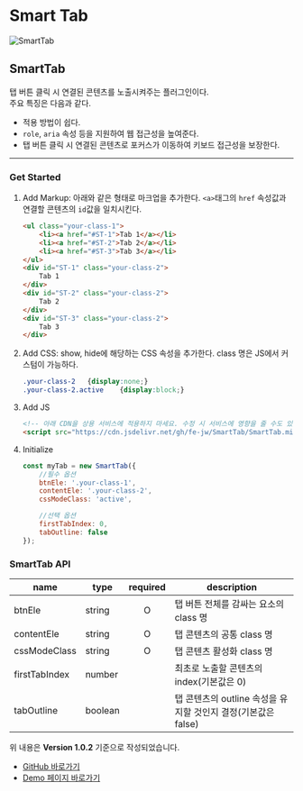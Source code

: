# **Smart Tab**

![SmartTab](https://cdn.jsdelivr.net/gh/fe-jw/J-Web/posts/2022/1128/thumb.jpg)

## **SmartTab**
탭 버튼 클릭 시 연결된 콘텐츠를 노출시켜주는 플러그인이다.  
주요 특징은 다음과 같다.  
* 적용 방법이 쉽다.
* `role`, `aria` 속성 등을 지원하여 웹 접근성을 높여준다.
* 탭 버튼 클릭 시 연결된 콘텐츠로 포커스가 이동하여 키보드 접근성을 보장한다.

---

### **Get Started**
1. Add Markup: 아래와 같은 형태로 마크업을 추가한다. `<a>`태그의 `href` 속성값과 연결할 콘텐츠의 `id`값을 일치시킨다.
	```html
	<ul class="your-class-1">
		<li><a href="#ST-1">Tab 1</a></li>
		<li><a href="#ST-2">Tab 2</a></li>
		<li><a href="#ST-3">Tab 3</a></li>
	</ul>
	<div id="ST-1" class="your-class-2">
		Tab 1
	</div>
	<div id="ST-2" class="your-class-2">
		Tab 2
	</div>
	<div id="ST-3" class="your-class-2">
		Tab 3
	</div>
	```

2. Add CSS: show, hide에 해당하는 CSS 속성을 추가한다. class 명은 JS에서 커스텀이 가능하다.
	```css
	.your-class-2	{display:none;}
	.your-class-2.active	{display:block;}
	```

3. Add JS
	```html
	<!-- 아래 CDN을 상용 서비스에 적용하지 마세요. 수정 시 서비스에 영향을 줄 수도 있습니다. -->
	<script src="https://cdn.jsdelivr.net/gh/fe-jw/SmartTab/SmartTab.min.js"></script>
	```

4. Initialize
	```js
	const myTab = new SmartTab({
		//필수 옵션
		btnEle: '.your-class-1',
		contentEle: '.your-class-2',
		cssModeClass: 'active',

		//선택 옵션
		firstTabIndex: 0,
		tabOutline: false
	});
	```

### **SmartTab API**

|name|type|required|description|
|---|---|:---:|---|
|btnEle|string|O|탭 버튼 전체를 감싸는 요소의 class 명|
|contentEle|string|O|탭 콘텐츠의 공통 class 명|
|cssModeClass|string|O|탭 콘텐츠 활성화 class 명|
|firstTabIndex|number||최초로 노출할 콘텐츠의 index(기본값은 0)|
|tabOutline|boolean||탭 콘텐츠의 outline 속성을 유지할 것인지 결정(기본값은 false)|

위 내용은 **Version 1.0.2** 기준으로 작성되었습니다.
* [GitHub 바로가기](https://github.com/FE-jw/SmartTab#readme)
* [Demo 페이지 바로가기](https://fe-jw.github.io/SmartTab)